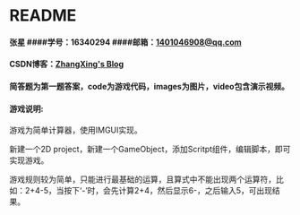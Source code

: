 # README

#### 张星  ####学号：16340294  ####邮箱：1401046908@qq.com
#### CSDN博客：[ZhangXing's Blog](https://blog.csdn.net/Duke_Star/article/details/79710105)

#### 简答题为第一题答案，code为游戏代码，images为图片，video包含演示视频。

#### 游戏说明:

游戏为简单计算器，使用IMGUI实现。

新建一个2D project，新建一个GameObject，添加Scritpt组件，编辑脚本，即可实现游戏。

游戏规则较为简单，只能进行最基础的运算，且算式中不能出现两个运算符，比如：2+4-5，当按下‘-’时，会先计算2+4，然后显示6-，之后输入5，可出现结果。
